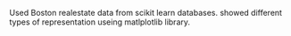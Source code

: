 Used Boston realestate data from scikit learn databases.
showed different types of representation useing matlplotlib library.
